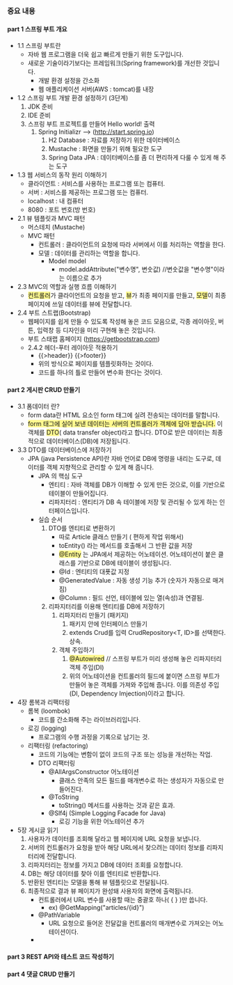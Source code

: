 
### 중요 내용

#### part 1 스프링 부트 개요
- 1.1 스프링 부트란
	- 자바 웹 프로그램을 더욱 쉽고 빠르게 만들기 위한 도구입니다.
	-  새로운 기술이라기보다는 프레임워크(Spring framework)를 개선한 것입니다.
		- 개발 환경 설정을 간소화
		- 웹 애플리케이션 서버(AWS : tomcat)를 내장
- 1.2 스프링 부트 개발 환경 설정하기 (3단계)
	1. JDK 준비
	2. IDE 준비
	3. 스프링 부트 프로젝트를 만들어 Hello world! 출력
		1. Spring Initializr --> (http://start.spring.io)
			1. H2 Database : 자료를 저장하기 위한 데이터베이스
			2. Mustache : 화면을 만들기 위해 필요한 도구
			3. Spring Data JPA : 데이터베이스를 좀 더 편리하게 다룰 수 있게 해 주는 도구
- 1.3 웹 서비스의 동작 원리 이해하기
	- 클라이언트 : 서비스를 사용하는 프로그램 또는 컴퓨터.
	- 서버 : 서비스를 제공하는 프로그램 또는 컴퓨터.
	- localhost : 내 컴퓨터
	- 8080 : 포트 번호(방 번호)
- 2.1 뷰 템플릿과 MVC 패턴
	- 머스테치 (Mustache)
	- MVC 패턴
		- 컨트롤러 : 클라이언트의 요청에 따라 서버에서 이를 처리하는 역할을 한다.
		- 모델 : 데이터를 관리하는 역할을 합니다.
			- Model model
				- model.addAttribute("변수명", 변숫값) //변숫값을 "변수명"이라는 이름으로 추가
- 2.3 MVC의 역할과 실행 흐름 이해하기
	- <span style="background:#fff88f">컨트롤러</span>가 클라이언트의 요청을 받고, <span style="background:#fff88f">뷰</span>가 최종 페이지를 만들고, <span style="background:#fff88f">모델</span>이 최종 페이지에 쓰일 데이터를 뷰에 전달합니다.
- 2.4 부트 스트랩(Bootstrap)
	- 웹페이지를 쉽게 만들 수 있도록 작성해 놓은 코드 모음으로, 각종 레이아웃, 버튼, 입력창 등 디자인을 미리 구현해 놓은 것입니다.
	- 부트 스태랩 홈페이지 (https://getbootstrap.com)
	- 2.4.2  헤더-푸터 레이아웃 적용하기
		- {{>header}}  {{>footer}}
		- 위의 방식으로 페이지를 템플릿화하는 것이다.
		- 코드를 하나의 틀로 만들어 변수화 한다는 것이다.

#### part 2 게시판 CRUD 만들기
- 3.1 폼데이터 란?
	- form data란 HTML 요소인 form 태그에 실려 전송되는 데이터를 말합니다.
	- <span style="background:#fff88f">form 태그에 실어 보낸 데이터는 서버의 컨트롤러가 객체에 담아 받습니다.</span> 이 객체를 <span style="background:#fff88f">DTO</span>( data transfer object)라고 합니다. DTO로 받은 데이터는 최종적으로 데이터베이스(DB)에 저장됩니다.
- 3.3 DTO를 데이터베이스에 저장하기
	- JPA (java Persistence API)란 자바 언어로 DB에 명령을 내리는 도구로, 데이터를 객체 지향적으로 관리할 수 있게 해 줍니다.
		- JPA 의 핵심 도구
			- 엔티티 : 자바 객체를 DB가 이해할 수 있게 만든 것으로, 이를 기반으로 테이블이 만들어집니다.
			- 리파지터리 : 엔티티가 DB 속 테이블에 저장 및 관리될 수 있게 하는 인터페이스입니다.
		- 실습 순서
			1. DTO를 엔티티로 변환하기
				- 따로 Article 클래스 만들기 ( 편하게 작업 위해서) 
				- toEntity() 라는 메서드를 호출해서 그 반환 값을 저장
				- <span style="background:#fff88f">@Entity</span> 는 JPA에서 제공하는 어노테이션. 어노테이션이 붙은 클래스를 기반으로 DB에 테이블이 생성됩니다.
				- @Id : 엔티티의 대푯값 지정
				- @GeneratedValue : 자동 생성 기능 추가 (숫자가 자동으로 매겨짐)
				- @Column : 필드 선언, 테이블에 있는 열(속성)과 연결됨.
			2. 리파지터리를 이용해 엔티티를 DB에 저장하기
				1. 리파지터리 만들기 (패키지)
					1. 패키지 안에 인터페이스 만들기
					2.  extends Crud를 입력  CrudRepository<T, ID>를 선택한다. 상속.
				2.  객체 주입하기
					1. <span style="background:#fff88f">@Autowired</span> // 스프링 부트가 미리 생성해 놓은 리파지터리 객체 주입(DI)
					2. 위의 어노테이션을 컨트롤러의 필드에 붙이면 스프링 부트가 만들어 놓은 객체를 가져와 주입해 줍니다. 이를 의존성 주입(DI, Dependency Imjection)이라고 합니다.
- 4장 롬복과 리팩터링
	- 롬복 (loombok)
		- 코드를 간소화해 주는 라이브러리입니다.
	- 로깅 (logging)
		- 프로그램의 수행 과정을 기록으로 남기는 것.
	- 리팩터링 (refactoring)
		- 코드의 기능에는 변함이 없이 코드의 구조 또는 성능을 개선하는 작업.
		- DTO 리팩터링
			- @AllArgsConstructor 어노테이션
				- 클래스 안족의 모든 필드를 매개변수로 하는 생성자가 자동으로 만들어진다.
			- @ToString 
				- toString() 메서드를 사용하는 것과 같은 효과.
			- @Slf4j  (Simple Logging Facade for Java)
				- 로깅 기능을 위한 어노테이션 추가
- 5장 게시글 읽기
	1. 사용자가 데이터를 조회해 달라고 웹 페이지에 URL 요청을 보냅니다.
	2. 서버의 컨트롤러가 요청을 받아 해당 URL에서 찾으려는 데이터 정보를 리파지터리에 전달합니다.
	3. 리파지터리는 정보를 가지고 DB에 데이터 조회를 요청합니다.
	4. DB는 해당 데이터를 찾아 이를 엔티티로 반환합니다.
	5. 반환된 엔티티는 모델을 통해 뷰 템플릿으로 전달됩니다.
	6. 최종적으로 결과 뷰 페이지가 완성돼 사용자의 화면에 출력됩니다.
		- 컨트롤러에서 URL 변수를 사용할 때는 중괄호 하나( { } )만 씁니다.
			- ex) @GetMapping("articles/{id}")
		- @PathVariable
			- URL 요청으로 들어온 전달값을 컨트롤러의 매개변수로 가져오는 어노테이션이다.
		- 


#### part 3 REST API와 테스트 코드 작성하기

#### part 4 댓글 CRUD 만들기

